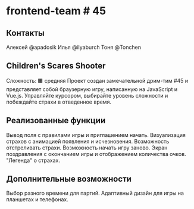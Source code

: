 # frontend-team # 45 

## Контакты
Алексей @apadosik
Илья @ilyaburch
Тоня @Tonchen


## Children's Scares Shooter
Сложность: 🟧 средняя
Проект создан замечательной дрим-тим #45 и представляет собой браузерную игру, написанную на JavaScript и Vue.js.
Управляйте курсором, выбирайте уровень сложности и побеждайте страхи в отведенное время.

## Реализованные функции
Вывод поля с правилами игры и приглашением начать.
Визуализация страхов с анимацией появления и исчезновения.
Возможность отстреливать страхи.
Возможность начать игру заново.
Экран поздравления с окончанием игры и отображением количества очков.
"Легенда" о страхах.

## Дополнительные возможности
Выбор разного времени для партий.
Адаптивный дизайн для игры на планшетах и телефонах.





